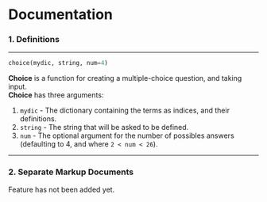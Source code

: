 # Documentation
### 1. Definitions

---

```python
choice(mydic, string, num=4)
```

**Choice** is a function for creating a multiple-choice question, and taking input.  
**Choice** has three arguments:
1. `mydic` - The dictionary containing the terms as indices, and their definitions.
2. `string` - The string that will be asked to be defined.
3. `num`    - The optional argument for the number of possibles answers  
              (defaulting to 4, and where `2 < num < 26`).

---

### 2. Separate Markup Documents

Feature has not been added yet.

